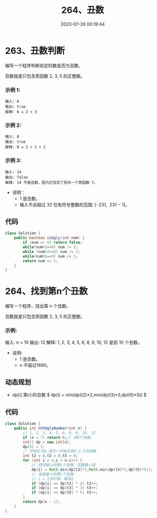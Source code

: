 ﻿---
title: 264、丑数
categories:
- leetcode
tags:
  - null
date: 2020-07-26 00:19:44
---

# 263、丑数判断
编写一个程序判断给定的数是否为丑数。

丑数就是只包含质因数 2, 3, 5 的正整数。

### 示例 1:
```
输入: 6
输出: true
解释: 6 = 2 × 3
```
### 示例 2:
```
输入: 8
输出: true
解释: 8 = 2 × 2 × 2
```
### 示例 3:
```
输入: 14
输出: false 
解释: 14 不是丑数，因为它包含了另外一个质因数 7。
```
- 说明：
    - 1 是丑数。
    - 输入不会超过 32 位有符号整数的范围: [−231,  231 − 1]。

<!-- 
来源：力扣（LeetCode）
链接：https://leetcode-cn.com/problems/ugly-number
著作权归领扣网络所有。商业转载请联系官方授权，非商业转载请注明出处。 -->

## 代码
```java
class Solution {
    public boolean isUgly(int num) {
        if (num == 0) return false;
        while(num%2==0) num /= 2;
        while (num%3==0) num /= 3;
        while(num%5==0) num /= 5;
        return num == 1;
    }
}
```
# 264、找到第n个丑数
编写一个程序，找出第 n 个丑数。

丑数就是只包含质因数 2, 3, 5 的正整数。

### 示例:

输入: n = 10
输出: 12
解释: 1, 2, 3, 4, 5, 6, 8, 9, 10, 12 是前 10 个丑数。

- 说明:  
  - 1 是丑数。
  - n 不超过1690。

<!-- 来源：力扣（LeetCode）
链接：https://leetcode-cn.com/problems/ugly-number-ii
著作权归领扣网络所有。商业转载请联系官方授权，非商业转载请注明出处。 -->

## 动态规划
- dp[i] 第i小的丑数
$
dp(i) = min(dp(t2)*2,min(dp(t3)*3,dp(t5)*5))
$
## 代码
```java
class Solution {
    public int nthUglyNumber(int n) {
        // 1, 2, 3, 4, 5, 6, 8, 9, 10, 12
        if (n < 7) return n;// 前6个丑数，
        int[] dp = new int[n];
        dp[0] = 1;
        // 初始化为0,因为一开始没有2,3,5的倍数
        int t2 = 0,t3 = 0,t5 = 0;
        for (int i = 1;i < n;i++) {
            // 获得最小的第i个丑数，双重最小值
            dp[i] = Math.min(dp[t2]*2,Math.min(dp[t3]*3,dp[t5]*5));
            // 谁是最小的第i个丑数
            // i = 1的时候，都加1
            if (dp[i] == dp[t2] * 2) t2++;
            if (dp[i] == dp[t3] * 3) t3++;
            if (dp[i] == dp[t5] * 5) t5++;
        }
        return dp[n - 1];
    }
}
```